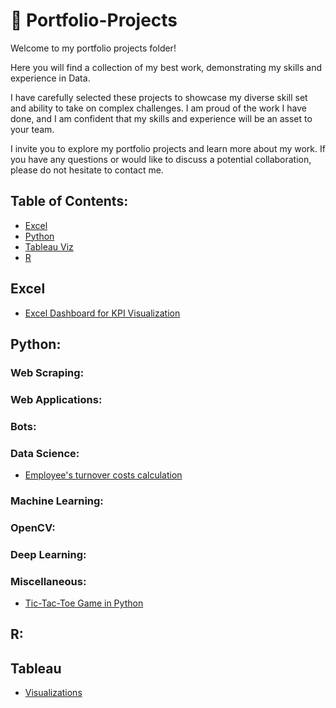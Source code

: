 
# 💎 Portfolio-Projects
Welcome to my portfolio projects folder!

Here you will find a collection of my best work, demonstrating my skills and experience in Data.

I have carefully selected these projects to showcase my diverse skill set and ability to take on complex challenges. I am proud of the work I have done, and I am confident that my skills and experience will be an asset to your team.

I invite you to explore my portfolio projects and learn more about my work. If you have any questions or would like to discuss a potential collaboration, please do not hesitate to contact me.


## Table of Contents:

- [Excel](#excel)
- [Python](#python)
- [Tableau Viz ](#Tableau)
- [R](#R)


## Excel

  - [Excel Dashboard for KPI Visualization](https://github.com/PeJiR/Excel.git)

## Python:

### Web Scraping:

### Web Applications:

### Bots:

### Data Science:
- [Employee's turnover costs calculation](https://github.com/PeJiR/employee-s-turnover-costs-calculation.git)

### Machine Learning:

### OpenCV:

### Deep Learning:

### Miscellaneous:
- [Tic-Tac-Toe Game in Python](https://github.com/PeJiR/Professional-Certificates/blob/main/Professional%20Certificate%20in_Computer%20Science%20for%20Python%20Programming/CS50-s-Introduction-to-Programming-with-Python/Final%20Project/README.md)

## R:

## Tableau 
- [Visualizations](https://github.com/PeJiR/Tableau-Visualitations)
